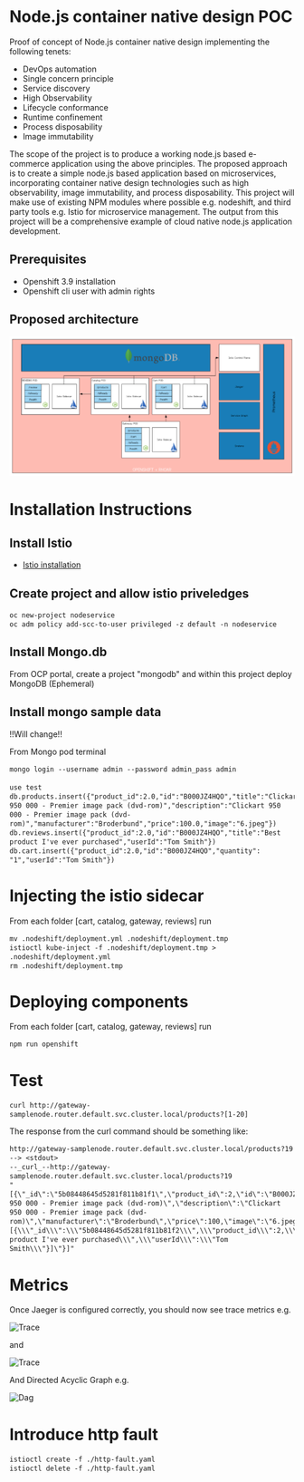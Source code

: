 # Node.js container native design POC
Proof of concept of Node.js container native design implementing the following tenets:

* DevOps automation
* Single concern principle
* Service discovery
* High Observability
* Lifecycle conformance
* Runtime confinement
* Process disposability
* Image immutability


The scope of the project is to produce a working node.js based e-commerce application using the above principles.
The proposed approach is to create a simple node.js based application based on microservices, incorporating container native design technologies such as high observability, image immutability, and process disposability.
This project will make use of existing NPM modules where possible e.g. nodeshift, and third party tools e.g. Istio for microservice management.  The output from this project will be a comprehensive example of cloud native node.js application development.

## Prerequisites
* Openshift 3.9 installation
* Openshift cli user with admin rights

## Proposed architecture

![Architecture](/assets/architecture.png)

# Installation Instructions

## Install Istio

* [Istio installation](/istio)

## Create project and allow istio priveledges
```
oc new-project nodeservice
oc adm policy add-scc-to-user privileged -z default -n nodeservice
```

<!-- ## Enable side car injection on per project basis

```
oc label namespace nodeservice istio-injection=enabled
``` -->

## Install Mongo.db
From OCP portal, create a project "mongodb" and within this project deploy MongoDB (Ephemeral)

## Install mongo sample data
!!Will change!!

From Mongo pod terminal
```
mongo login --username admin --password admin_pass admin

use test
db.products.insert({"product_id":2.0,"id":"B000JZ4HQO","title":"Clickart 950 000 - Premier image pack (dvd-rom)","description":"Clickart 950 000 - Premier image pack (dvd-rom)","manufacturer":"Broderbund","price":100.0,"image":"6.jpeg"})
db.reviews.insert({"product_id":2.0,"id":"B000JZ4HQO","title":"Best product I've ever purchased","userId":"Tom Smith"})
db.cart.insert({"product_id":2.0,"id":"B000JZ4HQO","quantity": "1","userId":"Tom Smith"})
```

# Injecting the istio sidecar
From each folder [cart, catalog, gateway, reviews] run 
```
mv .nodeshift/deployment.yml .nodeshift/deployment.tmp
istioctl kube-inject -f .nodeshift/deployment.tmp > .nodeshift/deployment.yml
rm .nodeshift/deployment.tmp
```

# Deploying components 
From each folder [cart, catalog, gateway, reviews] run 


```
npm run openshift
```

# Test
```
curl http://gateway-samplenode.router.default.svc.cluster.local/products?[1-20]
```
The response from the curl command should be something like:

```
http://gateway-samplenode.router.default.svc.cluster.local/products?19 --> <stdout>
--_curl_--http://gateway-samplenode.router.default.svc.cluster.local/products?19
"[{\"_id\":\"5b08448645d5281f811b81f1\",\"product_id\":2,\"id\":\"B000JZ4HQO\",\"title\":\"Clickart 950 000 - Premier image pack (dvd-rom)\",\"description\":\"Clickart 950 000 - Premier image pack (dvd-rom)\",\"manufacturer\":\"Broderbund\",\"price\":100,\"image\":\"6.jpeg\",\"reviews\":\"[{\\\"_id\\\":\\\"5b08448645d5281f811b81f2\\\",\\\"product_id\\\":2,\\\"id\\\":\\\"B000JZ4HQO\\\",\\\"title\\\":\\\"Best product I've ever purchased\\\",\\\"userId\\\":\\\"Tom Smith\\\"}]\"}]"
```

# Metrics
Once Jaeger is configured correctly, you should now see trace metrics e.g.

![Trace](/assets/trace.png)

and

![Trace](/assets/trace2.png)

And Directed Acyclic Graph e.g.

![Dag](/assets/dag.png)
# Introduce http fault
```
istioctl create -f ./http-fault.yaml
istioctl delete -f ./http-fault.yaml
```
